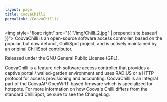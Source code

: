 ```yaml
---
layout: page
title: CoovaChilli
permalink: /CoovaChilli/
---
```


<img style="float: right" src="{{ "/img/Chilli_2.jpg" | prepend: site.baseurl }}">
CoovaChilli is an open-source software access controller, based on the popular, but now defunct, ChilliSpot project, and is actively maintained by an original ChilliSpot contributor. 

Released under the GNU General Public License (GPL). 

CoovaChilli is a feature rich software access controller that provides a captive portal / walled-garden environment and uses RADIUS or a HTTP protocol for access provisioning and accounting. CoovaChilli is an integral part of the CoovaAP OpenWRT-based firmware which is specialized for hotspots. For more information on how Coova's Chilli differs from the standard ChilliSpot, be sure to see the ChangeLog.

